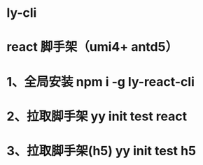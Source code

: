 # ly-cli
# react 脚手架（umi4+ antd5）

# 1、全局安装 npm i -g ly-react-cli

# 2、拉取脚手架 yy init test react

# 3、拉取脚手架(h5) yy init test h5
